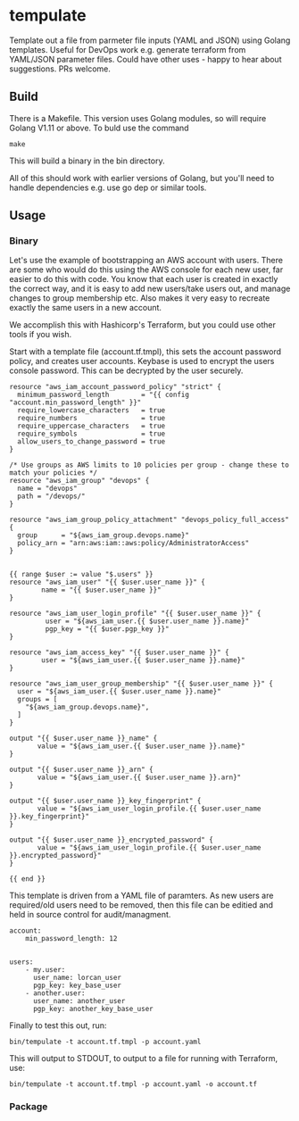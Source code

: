 # tempulate

Template out a file from parmeter file inputs (YAML and JSON) using Golang templates. Useful for DevOps work e.g. generate terraform from YAML/JSON parameter files. Could have other uses - happy to hear about suggestions. PRs welcome.

## Build

There is a Makefile. This version uses Golang modules, so will require Golang V1.11 or above. To buld use the command

````make````

This will build a binary in the bin directory.

All of this should work with earlier versions of Golang, but you'll need to handle dependencies e.g. use go dep or similar tools.

## Usage

### Binary

Let's use the example of bootstrapping an AWS account with users. There are some who would do this using the AWS console for each new user, far easier to do this with code. You know that each user is created in exactly the correct way, and it is easy to add new users/take users out, and manage changes to group membership etc. Also makes it very easy to recreate exactly the same users in a new account.

We accomplish this with Hashicorp's Terraform, but you could use other tools if you wish.

Start with a template file (account.tf.tmpl), this sets the account password policy, and creates user accounts. Keybase is used to encrypt the users console password. This can be decrypted by the user securely.


```
resource "aws_iam_account_password_policy" "strict" {
  minimum_password_length        = "{{ config "account.min_password_length" }}"
  require_lowercase_characters   = true
  require_numbers                = true
  require_uppercase_characters   = true
  require_symbols                = true
  allow_users_to_change_password = true
}

/* Use groups as AWS limits to 10 policies per group - change these to match your policies */
resource "aws_iam_group" "devops" {
  name = "devops"
  path = "/devops/"
}

resource "aws_iam_group_policy_attachment" "devops_policy_full_access" {
  group      = "${aws_iam_group.devops.name}"
  policy_arn = "arn:aws:iam::aws:policy/AdministratorAccess"
}


{{ range $user := value "$.users" }}
resource "aws_iam_user" "{{ $user.user_name }}" {
        name = "{{ $user.user_name }}"
}

resource "aws_iam_user_login_profile" "{{ $user.user_name }}" {
         user = "${aws_iam_user.{{ $user.user_name }}.name}"
         pgp_key = "{{ $user.pgp_key }}"
}

resource "aws_iam_access_key" "{{ $user.user_name }}" {
        user = "${aws_iam_user.{{ $user.user_name }}.name}"
}

resource "aws_iam_user_group_membership" "{{ $user.user_name }}" {
  user = "${aws_iam_user.{{ $user.user_name }}.name}"
  groups = [
    "${aws_iam_group.devops.name}",
  ]
}

output "{{ $user.user_name }}_name" {
       value = "${aws_iam_user.{{ $user.user_name }}.name}"
}

output "{{ $user.user_name }}_arn" {
       value = "${aws_iam_user.{{ $user.user_name }}.arn}"
}

output "{{ $user.user_name }}_key_fingerprint" {
       value = "${aws_iam_user_login_profile.{{ $user.user_name }}.key_fingerprint}"
}

output "{{ $user.user_name }}_encrypted_password" {
       value = "${aws_iam_user_login_profile.{{ $user.user_name }}.encrypted_password}"
}

{{ end }}

```

This template is driven from a YAML file of paramters. As new users are required/old users need to be removed, then this file can be editied and held in source control for audit/managment.

```
account:
    min_password_length: 12


users:
    - my.user:
      user_name: lorcan_user
      pgp_key: key_base_user
    - another.user:
      user_name: another_user
      pgp_key: another_key_base_user
````

Finally to test this out, run:

```
bin/tempulate -t account.tf.tmpl -p account.yaml
```

This will output to STDOUT, to output to a file for running with Terraform, use:

```
bin/tempulate -t account.tf.tmpl -p account.yaml -o account.tf
```

### Package
